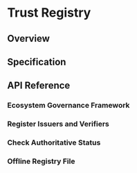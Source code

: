 # Trust Registry

## Overview

## Specification

## API Reference

### Ecosystem Governance Framework

### Register Issuers and Verifiers

### Check Authoritative Status

### Offline Registry File